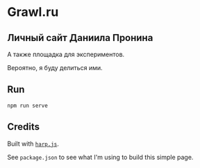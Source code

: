 # Grawl.ru

## Личный сайт Даниила Пронина

А также площадка для экспериментов.

Вероятно, я буду делиться ими.

## Run

```
npm run serve
```

## Credits

Built with [`harp.js`](http://harpjs.com/).

See `package.json` to see what I'm using to build this simple page.
